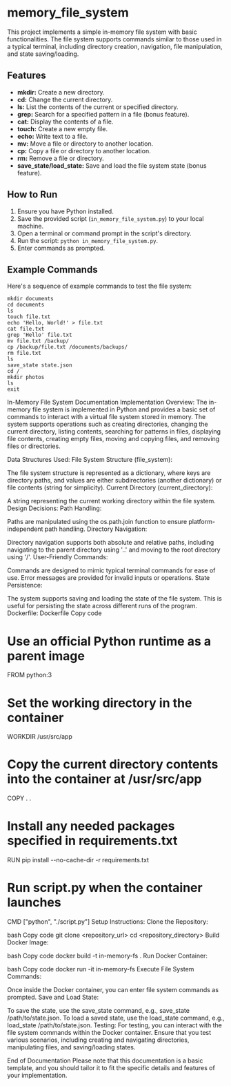 # memory_file_system
This project implements a simple in-memory file system with basic functionalities. The file system supports commands similar to those used in a typical terminal, including directory creation, navigation, file manipulation, and state saving/loading.
## Features

- **mkdir:** Create a new directory.
- **cd:** Change the current directory.
- **ls:** List the contents of the current or specified directory.
- **grep:** Search for a specified pattern in a file (bonus feature).
- **cat:** Display the contents of a file.
- **touch:** Create a new empty file.
- **echo:** Write text to a file.
- **mv:** Move a file or directory to another location.
- **cp:** Copy a file or directory to another location.
- **rm:** Remove a file or directory.
- **save_state/load_state:** Save and load the file system state (bonus feature).

## How to Run

1. Ensure you have Python installed.
2. Save the provided script (`in_memory_file_system.py`) to your local machine.
3. Open a terminal or command prompt in the script's directory.
4. Run the script: `python in_memory_file_system.py`.
5. Enter commands as prompted.

## Example Commands

Here's a sequence of example commands to test the file system:

```plaintext
mkdir documents
cd documents
ls
touch file.txt
echo 'Hello, World!' > file.txt
cat file.txt
grep 'Hello' file.txt
mv file.txt /backup/
cp /backup/file.txt /documents/backups/
rm file.txt
ls
save_state state.json
cd /
mkdir photos
ls
exit
```



In-Memory File System Documentation
Implementation Overview:
The in-memory file system is implemented in Python and provides a basic set of commands to interact with a virtual file system stored in memory. The system supports operations such as creating directories, changing the current directory, listing contents, searching for patterns in files, displaying file contents, creating empty files, moving and copying files, and removing files or directories.

Data Structures Used:
File System Structure (file_system):

The file system structure is represented as a dictionary, where keys are directory paths, and values are either subdirectories (another dictionary) or file contents (string for simplicity).
Current Directory (current_directory):

A string representing the current working directory within the file system.
Design Decisions:
Path Handling:

Paths are manipulated using the os.path.join function to ensure platform-independent path handling.
Directory Navigation:

Directory navigation supports both absolute and relative paths, including navigating to the parent directory using '..' and moving to the root directory using '/'.
User-Friendly Commands:

Commands are designed to mimic typical terminal commands for ease of use. Error messages are provided for invalid inputs or operations.
State Persistence:

The system supports saving and loading the state of the file system. This is useful for persisting the state across different runs of the program.
Dockerfile:
Dockerfile
Copy code
# Use an official Python runtime as a parent image
FROM python:3

# Set the working directory in the container
WORKDIR /usr/src/app

# Copy the current directory contents into the container at /usr/src/app
COPY . .

# Install any needed packages specified in requirements.txt
RUN pip install --no-cache-dir -r requirements.txt

# Run script.py when the container launches
CMD ["python", "./script.py"]
Setup Instructions:
Clone the Repository:

bash
Copy code
git clone <repository_url>
cd <repository_directory>
Build Docker Image:

bash
Copy code
docker build -t in-memory-fs .
Run Docker Container:

bash
Copy code
docker run -it in-memory-fs
Execute File System Commands:

Once inside the Docker container, you can enter file system commands as prompted.
Save and Load State:

To save the state, use the save_state command, e.g., save_state /path/to/state.json.
To load a saved state, use the load_state command, e.g., load_state /path/to/state.json.
Testing:
For testing, you can interact with the file system commands within the Docker container. Ensure that you test various scenarios, including creating and navigating directories, manipulating files, and saving/loading states.

End of Documentation
Please note that this documentation is a basic template, and you should tailor it to fit the specific details and features of your implementation.





